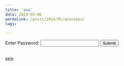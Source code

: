 ```yaml
---
title: 'aaa'
date: 2024-03-06
permalink: /posts/2024/05/anonimos/
tags:
 
---
```


<div style="text-align: justify;">

  <script>
    function checkPassword() {
      var password = document.getElementById("passwordInput").value;
      var correctPassword = "yourPassword"; // Replace with your desired password
      if (password === 123) {
        alert("Access Granted");
      } else {
        alert("Access Denied");
        window.location.href = "https://www.google.com";
      }
    }
  </script>

  <form onsubmit="event.preventDefault(); checkPassword();">
    <label for="passwordInput">Enter Password:</label>
    <input type="password" id="passwordInput" name="passwordInput">
    <input type="submit" value="Submit">
  </form>

</div>


<div style="text-align: justify;">
     
<br>bbb<br>

</div>
